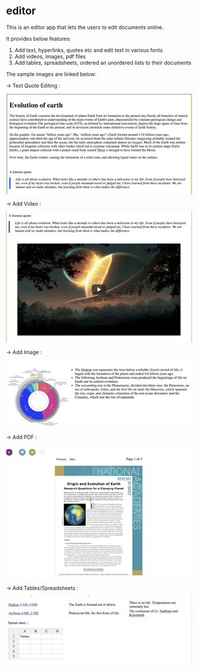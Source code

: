 # editor
This is an editor app that lets the users to edit documents online.

It provides below features:

1. Add text, hyperlinks, quotes etc and edit text in various fonts
2. Add videos, images, pdf files
3. Add tables, spreadsheets, ordered an unordered lists to their documents

The sample images are linked below:


-> Text Quote Editing :

![alt text](https://github.com/shivaniThakur93/editor/blob/master/text_quote_editing.png)

-> Add Video :

![alt text](https://github.com/shivaniThakur93/editor/blob/master/add_video.png)

-> Add Image :

![alt text](https://github.com/shivaniThakur93/editor/blob/master/add_photos.png)

-> Add PDF :

![alt text](https://github.com/shivaniThakur93/editor/blob/master/add_pdf.png)

-> Add Tables/Spreadsheets :

![alt text](https://github.com/shivaniThakur93/editor/blob/master/add_tables_excel.png)

